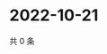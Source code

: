 # 2022-10-21

共 0 条

<!-- BEGIN WEIBO -->
<!-- 最后更新时间 Fri Oct 21 2022 01:39:56 GMT+0800 (China Standard Time) -->

<!-- END WEIBO -->
